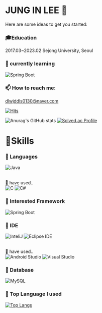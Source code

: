 # JUNG IN LEE 👋

Here are some ideas to get you started:


### 🎓Education
2017.03~2023.02 Sejong University, Seoul

### 🌱 currently learning
![Spring Boot](https://img.shields.io/badge/Spring%20Boot-6DB33F.svg?&style=for-the-badge&logo=Spring%20Boot&logoColor=White)

### 📫 How to reach me: 
dlwjddls0130@naver.com



[![Hits](https://hits.seeyoufarm.com/api/count/incr/badge.svg?url=https%3A%2F%2Fgithub.com%2FJungInLee0130&count_bg=%2379C83D&title_bg=%23555555&icon=&icon_color=%23EDE4E4&title=hits&edge_flat=false)](https://hits.seeyoufarm.com)

![Anurag's GitHub stats](https://github-readme-stats.vercel.app/api?username=JungInLee0130&show_icons=true&theme=tokyonight)
[![Solved.ac Profile](http://mazassumnida.wtf/api/v2/generate_badge?boj=dlwjddls0130)](https://solved.ac/dlwjddls0130/)

# 💪Skills
### 💬 Languages
![Java](https://img.shields.io/badge/Java-007396.svg?&style=for-the-badge&logo=Java&logoColor=white)

<br> 🤔 have used..<br>
![C](https://img.shields.io/badge/C-A8B9CC.svg?&style=for-the-badge&logo=C&logoColor=white)
![C#](https://img.shields.io/badge/C%20Sharp-239120.svg?&style=for-the-badge&logo=C%20Sharp&logoColor=white)
### 💬 Interested Framework
![Spring Boot](https://img.shields.io/badge/Spring%20Boot-6DB33F.svg?&style=for-the-badge&logo=Spring%20Boot&logoColor=White)

### 💬 IDE
![InteliJ](https://img.shields.io/badge/InteliJ-000000.svg?&style=for-the-badge&logo=InteliJ&logoColor=White)
![Eclipse IDE](https://img.shields.io/badge/Eclipse%20IDE-2C2255.svg?&style=for-the-badge&logo=Eclipse%20IDE&logoColor=white)

<br>🤔 have used..<br>
![Android Studio](https://img.shields.io/badge/Android%20Studio-3DDC84.svg?&style=for-the-badge&logo=Android%20Studio&logoColor=White)
![Visual Studio](https://img.shields.io/badge/Visual%20Studio-5C2D91.svg?&style=for-the-badge&logo=Visual%20Studio&logoColor=White)
### 💬 Database
![MySQL](https://img.shields.io/badge/MySQL-4479A1.svg?&style=for-the-badge&logo=MySQL&logoColor=white)
### 💬 Top Language I used
[![Top Langs](https://github-readme-stats.vercel.app/api/top-langs/?username=JungInLee0130)](https://github.com/anuraghazra/github-readme-stats)


<!--
**JungInLee0130/JungInLee0130** is a ✨ _special_ ✨ repository because its `README.md` (this file) appears on your GitHub profile.
- 👯 I’m looking to collaborate on ...
- 🤔 I’m looking for help with ...
- 💬 Ask me about ...
- 😄 Pronouns: ...
- ⚡ Fun fact: ...
### 🔭  I’m currently working on...
- -->
